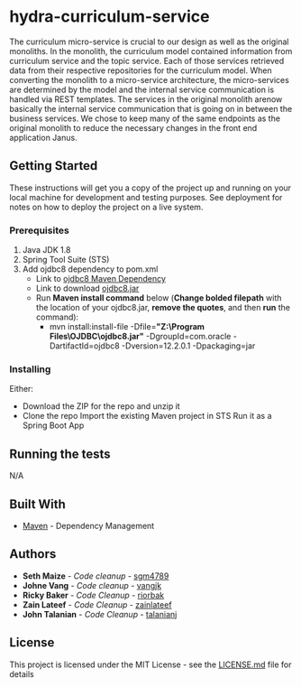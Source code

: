 # hydra-curriculum-service
The curriculum micro-service is crucial to our design as well as the original monoliths. In the monolith, the curriculum model contained information from curriculum service and the topic service. Each of those services retrieved data from their respective repositories for the curriculum model. When converting the monolith to a micro-service architecture, the micro-services are determined by the model and the internal service communication is handled via REST templates. The services in the original monolith arenow basically the internal service communication that is going on in between the business services. We chose to keep many of the same endpoints as the original monolith to reduce the necessary changes in the front end application Janus.

## Getting Started

These instructions will get you a copy of the project up and running on your local machine for development and testing purposes. See deployment for notes on how to deploy the project on a live system.

### Prerequisites

1. Java JDK 1.8
2. Spring Tool Suite (STS)
3. Add ojdbc8 dependency to pom.xml 
   - Link to [ojdbc8 Maven Dependency](https://mvnrepository.com/artifact/com.github.noraui/ojdbc8/12.2.0.1)
   - Link to download [ojdbc8.jar](http://www.oracle.com/technetwork/database/features/jdbc/jdbc-ucp-122-3110062.html) 
   - Run **Maven install command** below (**Change bolded filepath** with the location of your ojdbc8.jar, **remove the quotes**, and then **run** the command):
      -  mvn install:install-file -Dfile=**"Z:\Program Files\OJDBC\ojdbc8.jar"** -DgroupId=com.oracle -DartifactId=ojdbc8 -Dversion=12.2.0.1 -Dpackaging=jar



### Installing

Either:
- Download the ZIP for the repo and unzip it
- Clone the repo
Import the existing Maven project in STS
Run it as a Spring Boot App

## Running the tests

N/A

## Built With

* [Maven](https://maven.apache.org/) - Dependency Management

## Authors

* **Seth Maize** - *Code cleanup* - [sgm4789](https://github.com/sgm4789)
* **Johne Vang** - *Code cleanup* - [vangjk](https://github.com/vangjk)
* **Ricky Baker** - *Code Cleanup* - [riorbak](https://github.com/riorbak)
* **Zain Lateef** - *Code Cleanup* - [zainlateef](https://github.com/zainlateef)
* **John Talanian** - *Code Cleanup* - [talanianj](https://github.com/talanianj)

## License

This project is licensed under the MIT License - see the [LICENSE.md](LICENSE.md) file for details
